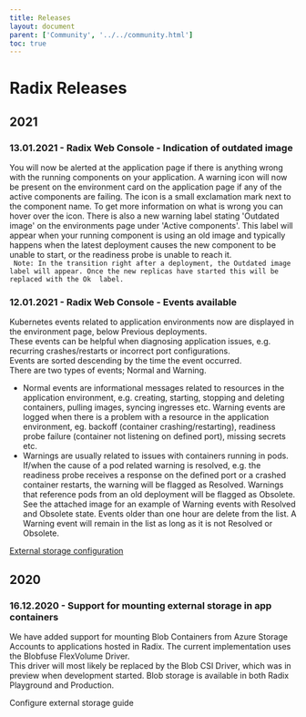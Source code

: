 ```yaml
---
title: Releases
layout: document
parent: ['Community', '../../community.html']
toc: true
---
```


# Radix Releases

## 2021

### 13.01.2021 - Radix Web Console - Indication of outdated image

You will now be alerted at the application page if there is anything wrong with the running components on your application. A warning icon will now be present on the environment card on the application page if any of the active components are failing. 
The icon is a small exclamation mark next to the component name. To get more information on what is wrong you can hover over the icon.
There is also a new warning label stating 'Outdated image' on the environments page under 'Active components'. 
This label will appear when your running component is using an old image and typically happens when the latest deployment causes the new component to be unable to start, or the readiness probe is unable to reach it.  
` Note: In the transition right after a deployment, the Outdated image  label will appear. Once the new replicas have started this will be replaced with the Ok  label.`

### 12.01.2021 - Radix Web Console - Events available

Kubernetes events related to application environments now are displayed in the environment page, below Previous deployments.  
These events can be helpful when diagnosing application issues, e.g. recurring crashes/restarts or incorrect port configurations.  
Events are sorted descending by the time the event occurred.  
There are two types of events; Normal and Warning.  
- Normal events are informational messages related to resources in the application environment, e.g. creating, starting, stopping and deleting containers, pulling images, syncing ingresses etc.
Warning events are logged when there is a problem with a resource in the application environment,
eg. backoff (container crashing/restarting), readiness probe failure (container not listening on defined port), missing secrets etc.
- Warnings are usually related to issues with containers running in pods.
If/when the cause of a pod related warning is resolved, e.g. the readiness probe receives a response on the defined port or a crashed container restarts, the warning will be flagged as Resolved. Warnings that reference pods from an old deployment will be flagged as Obsolete.
See the attached image for an example of Warning events with Resolved and Obsolete state.
Events older than one hour are delete from the list. A Warning event will remain in the list as long as it is not Resolved or Obsolete.

[External storage configuration](../../guides/volume-mounts/)


## 2020

### 16.12.2020 - Support for mounting external storage in app containers

We have added support for mounting Blob Containers from Azure Storage Accounts to applications hosted in Radix.
The current implementation uses the Blobfuse FlexVolume Driver.  
This driver will most likely be replaced by the Blob CSI Driver, which was in preview when development started.
Blob storage is available in both Radix Playground and Production.  

Configure external storage guide
